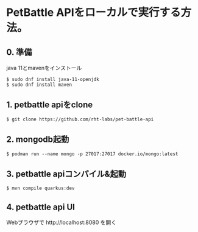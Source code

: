 # PetBattle APIをローカルで実行する方法。

## 0. 準備
java 11とmavenをインストール
```
$ sudo dnf install java-11-openjdk
$ sudo dnf install maven
```

## 1. petbattle apiをclone
```
$ git clone https://github.com/rht-labs/pet-battle-api
```
## 2. mongodb起動
```
$ podman run --name mongo -p 27017:27017 docker.io/mongo:latest
```
## 3. petbattle apiコンパイル&起動
```
$ mvn compile quarkus:dev
```

## 4. petbattle api UI

Webブラウザで http://localhost:8080 を開く

